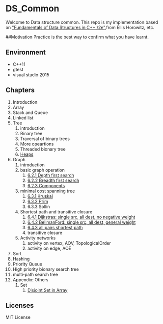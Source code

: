 # DS_Common

Welcome to Data structure common. This repo is my implementation based on ["Fundamentals of Data Structures in C++ /2e"](https://www.tenlong.com.tw/products/9780929306377),from Ellis Horowitz, etc.

##Motivation
Practice is the best way to confirm what you have learnt.

## Environment
+ C++11
+ gtest 
+ visual studio 2015

## Chapters
1. Introduction
2. Array
3. Stack and Queue
4. Linked list
5. Tree
	1. introduction
	2. Binary tree
	3. Traversal of binary trees
	4. More opeartions
	5. Threaded bionary tree
	6. [Heaps](test/src/queue/TestPriorityQueue.cpp)
6. Graph
	1. introduction
	2. basic graph operation
		1. [6.2.1 Depth first search](test/src/graph/TestMatrixWDigraph.cpp)
		2. [6.2.2 Breadth first search](test/src/graph/TestMatrixWDigraph.cpp)
		3. [6.2.3 Components](test/src/graph/TestMatrixWDigraph.cpp)
	3. minimal cost spanning tree
		1. [6.3.1 Kruskal](test/src/graph/TestMatrixWGraph.cpp)
		2. [6.3.2 Prim](test/src/graph/TestMatrixWGraph.cpp)
		3. 6.3.3 Sollin
	4. Shortest path and transitive closure
		1. [6.4.1 Dijkstras: single src, all dest, no negative weight](test/src/graph/TestMatrixWDigraph.cpp)
		2. [6.4.2 BellmanFord: single src, all dest, general weight](test/src/graph/TestMatrixWDigraph.cpp)
		3. [6.4.3 all pairs shortest path](test/src/graph/TestMatrixWDigraph.cpp)
		4. transitive closure
	5. Activity networks
		1. activity on vertex, AOV, TopologicalOrder
		2. activity on edge, AOE
7. Sort
8. Hashing
9. Priority Queue
10. High priority bionary search tree
11. multi-path search tree
12. Appendix: Others
	1. Set
		1. [Disjoint Set in Array](test/src/set/TestDisjointSetArray.cpp)


## Licenses
MIT License
